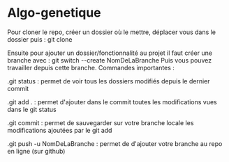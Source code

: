 # Algo-genetique


Pour cloner le repo, créer un dossier où le mettre, déplacer vous dans le dossier puis : git clone 

Ensuite pour ajouter un dossier/fonctionnalité au projet il faut créer une branche avec : git switch --create NomDeLaBranche Puis vous pouvez travailler depuis cette branche. Commandes importantes :

.git status : permet de voir tous les dossiers modifiés depuis le dernier commit

.git add . : permet d'ajouter dans le commit toutes les modifications vues dans le git status

.git commit : permet de sauvegarder sur votre branche locale les modifications ajoutées par le git add

.git push -u NomDeLaBranche : permet de d'ajouter votre branche au repo en ligne (sur github)

